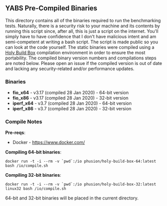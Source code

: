 ## YABS Pre-Compiled Binaries

This directory contains all of the binaries required to run the benchmarking tests. Naturally, there is a security risk to your machine and its contents by running this script since, after all, this is just a script on the internet. You'll simply have to have confidence that I don't have malicious intent and am semi-competent at writing a bash script. The script is made public so you can look at the code yourself. The static binaries were compiled using a [Holy Build Box](https://github.com/phusion/holy-build-box) compilation environment in order to ensure the most portability. The compiled binary version numbers and compilations steps are noted below. Please open an issue if the compiled version is out of date and lacking any security-related and/or performance updates.

### Binaries

* **fio_x64** - v3.17 (compiled 28 Jan 2020) - 64-bit version
* **fio_x86** - v3.17 (compiled 28 Jan 2020) - 32-bit version
* **iperf_x64** - v3.7 (compiled 28 Jan 2020) - 64-bit version
* **iperf_x86** - v3.7 (compiled 28 Jan 2020) - 32-bit version

### Compile Notes

**Pre-reqs**:
  * Docker - https://www.docker.com/

**Compiling 64-bit binaries**:

```
docker run -t -i --rm -v `pwd`:/io phusion/holy-build-box-64:latest bash /io/compile.sh
```

**Compiling 32-bit binaries**:

```
docker run -t -i --rm -v `pwd`:/io phusion/holy-build-box-32:latest linux32 bash /io/compile.sh
```

64-bit and 32-bit binaries will be placed in the current directory.
